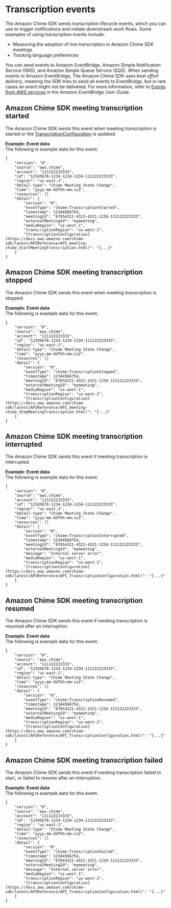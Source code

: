 # Transcription events<a name="transcription-events"></a>

The Amazon Chime SDK sends transcription lifecycle events, which you can use to trigger notifications and initiate downstream work flows\. Some examples of using transcription events include:
+ Measuring the adoption of live transcription in Amazon Chime SDK meetings
+ Tracking language preferences

You can send events to Amazon EventBridge, Amazon Simple Notification Service \(SNS\), and Amazon Simple Queue Service \(SQS\)\. When sending events to Amazon EventBridge, The Amazon Chime SDK uses *best effort delivery*, meaning the SDK tries to send all events to EventBridge, but in rare cases an event might not be delivered\. For more information, refer to [Events from AWS services](https://docs.aws.amazon.com/eventbridge/latest/userguide/eb-service-event.html) in the *Amazon EventBridge User Guide*\.

## Amazon Chime SDK meeting transcription started<a name="transcript-start"></a>

The Amazon Chime SDK sends this event when meeting transcription is started or the [TranscriptionConfiguration](https://docs.aws.amazon.com/chime-sdk/latest/APIReference/API_TranscriptionConfiguration.html) is updated\. 

**Example: Event data**  
The following is example data for this event\.

```
{
    "version": "0", 
    "source": "aws.chime", 
    "account": "111122223333", 
    "id": "12345678-1234-1234-1234-111122223333", 
    "region": "us-east-1", 
    "detail-type": "Chime Meeting State Change", 
    "time": "yyyy-mm-ddThh:mm:ssZ", 
    "resources": []
    "detail": {
        "version": "0", 
        "eventType": "chime:TranscriptionStarted",
        "timestamp": 12344566754,
        "meetingId": "87654321-4321-4321-1234-111122223333",
        "externalMeetingId": "mymeeting",
        "mediaRegion": "us-west-1",
        "transcriptionRegion": "us-west-2",
        "[transcriptionConfiguration](https://docs.aws.amazon.com/chime-sdk/latest/APIReference/API_meeting-chime_StartMeetingTranscription.html)": "{...}"
    }
}
```

## Amazon Chime SDK meeting transcription stopped<a name="transcript-stop"></a>

The Amazon Chime SDK sends this event when meeting transcription is stopped\.

**Example: Event data**  
The following is example data for this event\.

```
{
    "version": "0", 
    "source": "aws.chime", 
    "account": "111122223333", 
    "id": "12345678-1234-1234-1234-111122223333", 
    "region": "us-east-1", 
    "detail-type": "Chime Meeting State Change", 
    "time": "yyyy-mm-ddThh:mm:ssZ", 
    "resources": []
    "detail": {
        "version": "0", 
        "eventType": "chime:TranscriptionStopped",
        "timestamp": 12344566754,
        "meetingId": "87654321-4321-4321-1234-111122223333",
        "externalMeetingId": "mymeeting",
        "mediaRegion": "us-west-1",
        "transcriptionRegion": "us-west-2",
        "[transcriptionConfiguration](https://docs.aws.amazon.com/chime-sdk/latest/APIReference/API_meeting-chime_StopMeetingTranscription.html)": "{...}"
    }
}
```

## Amazon Chime SDK meeting transcription interrupted<a name="transcript-interrupted"></a>

The Amazon Chime SDK sends this event if meeting transcription is interrupted\.

**Example: Event data**  
The following is example data for this event\.

```
{
    "version": "0", 
    "source": "aws.chime", 
    "account": "111122223333", 
    "id": "12345678-1234-1234-1234-111122223333", 
    "region": "us-east-1", 
    "detail-type": "Chime Meeting State Change", 
    "time": "yyyy-mm-ddThh:mm:ssZ", 
    "resources": []
    "detail": {
        "version": "0", 
        "eventType": "chime:TranscriptionInterrupted",
        "timestamp": 12344566754,
        "meetingId": "87654321-4321-4321-1234-111122223333",
        "externalMeetingId": "mymeeting",
        "message": "Internal server error",
        "mediaRegion": "us-west-1",
        "transcriptionRegion": "us-west-2",
        "[transcriptionConfiguration](https://docs.aws.amazon.com/chime-sdk/latest/APIReference/API_TranscriptionConfiguration.html)": "{...}"
    }
}
```

## Amazon Chime SDK meeting transcription resumed<a name="transcript-resumed"></a>

The Amazon Chime SDK sends this event if meeting transcription is resumed after an interruption\.

**Example: Event data**  
The following is example data for this event\.

```
{
    "version": "0", 
    "source": "aws.chime", 
    "account": "111122223333", 
    "id": "12345678-1234-1234-1234-111122223333", 
    "region": "us-east-1", 
    "detail-type": "Chime Meeting State Change", 
    "time": "yyyy-mm-ddThh:mm:ssZ", 
    "resources": []
    "detail": {
        "version": "0", 
        "eventType": "chime:TranscriptionResumed",
        "timestamp": 12344566754,
        "meetingId": "87654321-4321-4321-1234-111122223333",
        "externalMeetingId": "mymeeting",
        "mediaRegion": "us-west-1",
        "transcriptionRegion": "us-west-2",
        "[transcriptionConfiguration](https://docs.aws.amazon.com/chime-sdk/latest/APIReference/API_TranscriptionConfiguration.html)": "{...}"
    }
}
```

## Amazon Chime SDK meeting transcription failed<a name="transcript-failed"></a>

The Amazon Chime SDK sends this event if meeting transcription failed to start, or failed to resume after an interruption\.

**Example: Event data**  
The following is example data for this event\.

```
{
    "version": "0", 
    "source": "aws.chime", 
    "account": "111122223333", 
    "id": "12345678-1234-1234-1234-111122223333", 
    "region": "us-east-1", 
    "detail-type": "Chime Meeting State Change", 
    "time": "yyyy-mm-ddThh:mm:ssZ", 
    "resources": []
    "detail": {
        "version": "0", 
        "eventType": "chime:TranscriptionFailed",
        "timestamp": 12344566754,
        "meetingId": "87654321-4321-4321-1234-111122223333",
        "externalMeetingId": "mymeeting",
        "message": "Internal server error",
        "mediaRegion": "us-west-1",
        "transcriptionRegion": "us-west-2",
        "[transcriptionConfiguration](https://docs.aws.amazon.com/chime-sdk/latest/APIReference/API_TranscriptionConfiguration.html)": "{...}"
    }
}
```